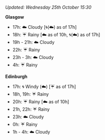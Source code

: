 *Updated: Wednesday 25th October 15:30*

**Glasgow**

* 17h: :cloud: Cloudy [:cyclone:(:cloud:) as of 17h]
* 18h: :umbrella: Rainy [:cloud: as of 10h, :cyclone:(:cloud:) as of 17h]
* 19h - 21h: :cloud: Cloudy
* 22h: :umbrella: Rainy
* 23h - 3h: :cloud: Cloudy
* 4h: :umbrella: Rainy

**Edinburgh**

* 17h: :cyclone: Windy (:cloud:) [:umbrella: as of 17h]
* 18h, 19h: :umbrella: Rainy
* 20h: :umbrella: Rainy [:cloud: as of 10h]
* 21h, 22h: :umbrella: Rainy
* 23h: :cloud: Cloudy
* 0h: :umbrella: Rainy
* 1h - 4h: :cloud: Cloudy
